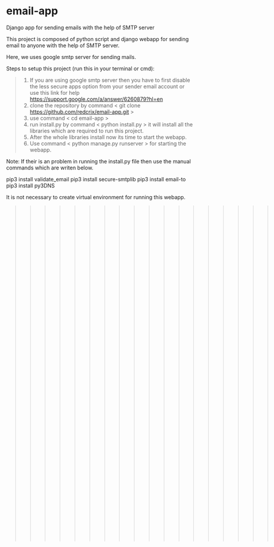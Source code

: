 # email-app
Django app for sending emails with the help of SMTP server

This project is composed of python script and django webapp for sending email to anyone with the help of SMTP server.

Here, we uses google smtp server for sending mails.

Steps to setup this project (run this in your terminal or cmd):

> 1. If you are using google smtp server then you have to first disable the less secure apps option from your sender email account or use this link for help https://support.google.com/a/answer/6260879?hl=en
> 2. clone the repository by command < git clone https://github.com/redcrix/email-app.git >
> 3. use command < cd email-app >
> 4. run install.py by command < python install.py > it will install all the libraries which are required to run this project.
> 5. After the whole libraries install now its time to start the webapp.
> 6. Use command < python manage.py runserver > for starting the webapp.





Note: If their is an problem in running the install.py file then use the manual commands which are writen below.

pip3 install validate_email
pip3 install secure-smtplib
pip3 install email-to
pip3 install py3DNS



It is not necessary to create virtual environment for running this webapp.

>>>>>>>>>>>>>>>>>>>>>>>>>>for mac and linux use python3 and pip3 in place of python and pip.

